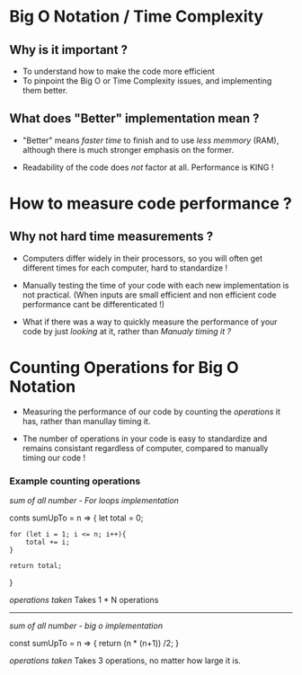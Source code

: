 # Big O Notation / Time Complexity

## Why is it important ?

* To understand how to make the code more efficient
* To pinpoint the Big O or Time Complexity issues, and implementing them better.

## What does "Better" implementation mean ?

* "Better" means *faster time* to finish and to use *less memmory* (RAM), although there is much stronger emphasis on the former.

* Readability of the code does *not* factor at all. Performance is KING !


# How to measure code performance ?

## Why not hard time measurements ?

* Computers differ widely in their processors, so you will often get different times for each computer, hard to standardize !

* Manually testing the time of your code with each new implementation is not practical. (When inputs are small efficient and non efficient code performance cant be differenticated !)

* What if there was a way to quickly measure the performance of your code by just *looking* at it, rather than *Manualy timing it ?*

# Counting Operations for Big O Notation

* Measuring the performance of our code by counting the *operations* it has, rather than manullay timing it.

* The number of operations in your code is easy to standardize and remains consistant regardless of computer, compared to manually timing our code !

### Example counting operations 

*sum of all number - For loops implementation*

conts sumUpTo = n => {
    let total = 0;

    for (let i = 1; i <= n; i++){
        total += i;
    }

    return total;
}

*operations taken*
Takes 1 * N operations

----------------------------------------------------

*sum of all number - big o implementation*

const sumUpTo = n => {
    return (n * (n+1)) /2;
}

*operations taken*
Takes 3 operations, no matter how large it is.










